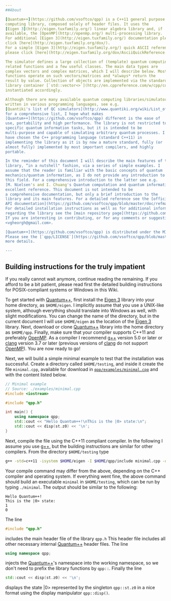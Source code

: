 ```yaml
---
##About

[Quantum++](https://github.com/vsoftco/qpp) is a C++11 general purpose quantum
computing library, composed solely of header files. It uses the
[Eigen 3](http://eigen.tuxfamily.org/) linear algebra library and, if
available, the [OpenMP](http://openmp.org/) multi-processing library.
For additional [Eigen 3](http://eigen.tuxfamily.org/) documentation please
click [here](http://eigen.tuxfamily.org/dox/).
For a simple [Eigen 3](http://eigen.tuxfamily.org/) quick ASCII reference
please click [here](http://eigen.tuxfamily.org/dox/AsciiQuickReference.txt).

The simulator defines a large collection of (template) quantum computing
related functions and a few useful classes. The main data types are
complex vectors and complex matrices, which I will describe below. Most
functions operate on such vectors/matrices and *always* return the
result by value. Collection of objects are implemented via the standard
library container [`std::vector<>`](http://en.cppreference.com/w/cpp/container/vector), 
instantiated accordingly.

Although there are many available quantum computing libraries/simulators
written in various programming languages, see e.g.
[Quantiki's list of QC simulators](http://www.quantiki.org/wiki/List_of_QC_simulators) 
for a comprehensive list, I hope what makes
[Quantum++](https://github.com/vsoftco/qpp) different is the ease of
use, portability and high performance. The library is not restricted to
specific quantum information tasks, but it is intended to be
multi-purpose and capable of simulating arbitrary quantum processes. I
have chosen the C++ programming language (standard C++11) in
implementing the library as it is by now a mature standard, fully (or
almost fully) implemented by most important compilers, and highly
portable.

In the reminder of this document I will describe the main features of the
library, “in a nutshell" fashion, via a series of simple examples. I
assume that the reader is familiar with the basic concepts of quantum
mechanics/quantum information, as I do not provide any introduction to
this field. For a comprehensive introduction to the latter see e.g.
[M. Nielsen's and I. Chuang's Quantum computation and quantum information](https://www.amazon.ca/Quantum-Computation-Information-10th-Anniversary/dp/1107002176/ref=sr_1_1?ie=UTF8&qid=1516125709&sr=8-1&keywords=quantum+computation+and+quantum+information) 
excellent reference. This document is not intended to be
a comprehensive documentation, but only a brief introduction to the
library and its main features. For a detailed reference see the [official
API documentation](https://github.com/vsoftco/qpp/blob/master/doc/refman.pdf). 
For detailed installation instructions as well as for additional information
regarding the library see the [main repository page](https://github.com/vsoftco/qpp/blob/master/). 
If you are interesting in contributing, or for any comments or suggestions, please email me at
<vgheorgh@gmail.com>.

[Quantum++](https://github.com/vsoftco/qpp) is distributed under the MIT license. 
Please see the [`qpp/LICENSE`](https://github.com/vsoftco/qpp/blob/master/LICENSE) file for 
more details.

---
```

## Building instructions for the truly impatient

If you really cannot wait anymore, continue reading the remaining. If you afford to be a bit patient, 
please read first the detailed building instructions for POSIX-compliant systems or Windows in this Wiki.

To get started with [Quantum++](https://github.com/vsoftco/qpp), first
install the [Eigen 3](http://eigen.tuxfamily.org/) library into your home directory, 
as `$HOME/eigen`. I implicitly assume that you use a UNIX-like system, although
everything should translate into Windows as well, with slight
modifications. You can change the name of the directory, but in the
current document I will use `$HOME/eigen` as the location of the
[Eigen 3](http://eigen.tuxfamily.org/) library. Next, download or clone
[Quantum++](https://github.com/vsoftco/qpp) library into the home
directory as `$HOME/qpp`. Finally, make sure that your compiler supports
C++11 and preferably [OpenMP](http://openmp.org/). As a compiler I
recommend [g++](https://gcc.gnu.org/) version 5.0 or later or
[clang](http://clang.llvm.org) version 3.7 or later (previous versions
of [clang](http://clang.llvm.org) do not support
[OpenMP](http://openmp.org/)). You are now ready to go!

Next, we will build a simple minimal example to test that the installation was
successful. Create a directory called `$HOME/testing`, and inside it
create the file `minimal.cpp`, available for download in 
[`qpp/examples/minimal.cpp`](https://github.com/vsoftco/qpp/blob/master/examples/minimal.cpp) and with 
the content listed below.

```CPP
// Minimal example
// Source: ./examples/minimal.cpp
#include <iostream>

#include "qpp.h"

int main() {
    using namespace qpp;
    std::cout << "Hello Quantum++!\nThis is the |0> state:\n";
    std::cout << disp(st.z0) << '\n';
}
```

Next, compile the file using the C++11 compliant compiler. In the
following I assume you use [g++](https://gcc.gnu.org/), but the building
instructions are similar for other compilers. From the directory
`$HOME/testing` type

```bash
g++ -std=c++11 -isystem $HOME/eigen -I $HOME/qpp/include minimal.cpp -o minimal
```

Your compile command may differ from the above, depending on the C++
compiler and operating system. If everything went fine, the above
command should build an executable `minimal` in `$HOME/testing`, which
can be run by typing `./minimal`. The output should be similar to the
following:

```text
Hello Quantum++!
This is the |0> state:
1
0
````

The line

```CPP
#include "qpp.h"
```

includes the main header file of the
library `qpp.h` This header file includes all other necessary internal
[Quantum++](https://github.com/vsoftco/qpp) header files. The line
```CPP
using namespace qpp;
```
injects the [Quantum++](https://github.com/vsoftco/qpp)'s namespace into
the working namespace, so we don't need to prefix the library functions by
`qpp::`. Finally the line 

```CPP
std::cout << disp(st.z0) << '\n';
```

displays the state |0> represented by the singleton `qpp::st.z0` in a
nice format using the display manipulator `qpp::disp()`.